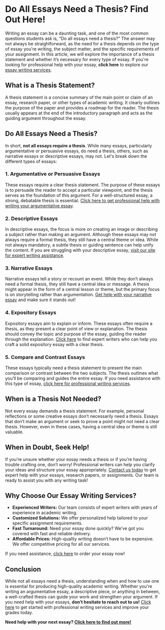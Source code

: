 # Do All Essays Need a Thesis? Find Out Here!

Writing an essay can be a daunting task, and one of the most common questions students ask is, “Do all essays need a thesis?” The answer may not always be straightforward, as the need for a thesis depends on the type of essay you're writing, the subject matter, and the specific requirements of your assignment. In this article, we will explore the importance of a thesis statement and whether it’s necessary for every type of essay. If you're looking for professional help with your essay, **click here** to explore our [essay writing services](https://tinyurl.com/topessay?keyword=do+all+essays+need+a+thesis).

## What is a Thesis Statement?

A thesis statement is a concise summary of the main point or claim of an essay, research paper, or other types of academic writing. It clearly outlines the purpose of the paper and provides a roadmap for the reader. The thesis usually appears at the end of the introductory paragraph and acts as the guiding argument throughout the essay.

## Do All Essays Need a Thesis?

In short, **not all essays require a thesis**. While many essays, particularly argumentative or persuasive essays, do need a thesis, others, such as narrative essays or descriptive essays, may not. Let's break down the different types of essays:

### 1. Argumentative or Persuasive Essays

These essays require a clear thesis statement. The purpose of these essays is to persuade the reader to accept a particular viewpoint, and the thesis serves as the foundation of this argument. For a well-structured essay, a strong, debatable thesis is essential. [Click here to get professional help with writing your argumentative essay](https://tinyurl.com/topessay?keyword=do+all+essays+need+a+thesis).

### 2. Descriptive Essays

In descriptive essays, the focus is more on creating an image or describing a subject rather than making an argument. Although these essays may not always require a formal thesis, they still have a central theme or idea. While not always mandatory, a subtle thesis or guiding sentence can help unify the content. If you are struggling with your descriptive essay, [visit our site for expert writing assistance](https://tinyurl.com/topessay?keyword=do+all+essays+need+a+thesis).

### 3. Narrative Essays

Narrative essays tell a story or recount an event. While they don’t always need a formal thesis, they still have a central idea or message. A thesis might appear in the form of a central lesson or theme, but the primary focus is on storytelling rather than argumentation. [Get help with your narrative essay](https://tinyurl.com/topessay?keyword=do+all+essays+need+a+thesis) and make sure it stands out!

### 4. Expository Essays

Expository essays aim to explain or inform. These essays often require a thesis, as they present a clear point of view or explanation. The thesis should convey the topic and purpose of the essay, guiding the reader through the explanation. [Click here](https://tinyurl.com/topessay?keyword=do+all+essays+need+a+thesis) to find expert writers who can help you craft a solid expository essay with a clear thesis.

### 5. Compare and Contrast Essays

These essays typically need a thesis statement to present the main comparison or contrast between the two subjects. The thesis outlines what you’ll be comparing and guides the entire essay. If you need assistance with this type of essay, [click here for professional writing services](https://tinyurl.com/topessay?keyword=do+all+essays+need+a+thesis).

## When is a Thesis Not Needed?

Not every essay demands a thesis statement. For example, personal reflections or some creative essays don’t necessarily need a thesis. Essays that don’t make an argument or seek to prove a point might not need a clear thesis. However, even in these cases, having a central idea or theme is still valuable.

## When in Doubt, Seek Help!

If you’re unsure whether your essay needs a thesis or if you’re having trouble crafting one, don’t worry! Professional writers can help you clarify your ideas and structure your essay appropriately. [Contact us today](https://tinyurl.com/topessay?keyword=do+all+essays+need+a+thesis) to get expert help with your essays, research papers, or assignments. Our team is ready to assist you with any writing task!

## Why Choose Our Essay Writing Services?

- **Experienced Writers:** Our team consists of expert writers with years of experience in academic writing.
- **Customized Solutions:** We offer personalized help tailored to your specific assignment requirements.
- **Fast Turnaround:** Need your essay done quickly? We’ve got you covered with fast and reliable delivery.
- **Affordable Prices:** High-quality writing doesn’t have to be expensive. We offer competitive pricing for all our services.

If you need assistance, [click here](https://tinyurl.com/topessay?keyword=do+all+essays+need+a+thesis) to order your essay now!

## Conclusion

While not all essays need a thesis, understanding when and how to use one is essential for producing high-quality academic writing. Whether you're writing an argumentative essay, a descriptive piece, or anything in between, a well-crafted thesis can guide your work and strengthen your argument. If you need help with your essays, **don’t hesitate to reach out to us!** [Click here](https://tinyurl.com/topessay?keyword=do+all+essays+need+a+thesis) to get started with professional writing services and improve your grades today.

**Need help with your next essay? [Click here to find out more!](https://tinyurl.com/topessay?keyword=do+all+essays+need+a+thesis)**
